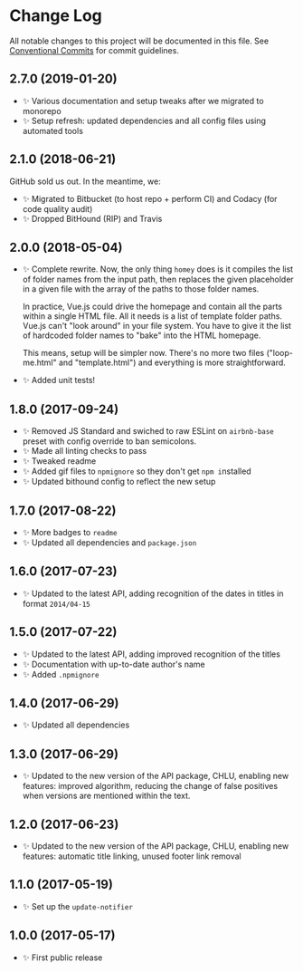 # Change Log

All notable changes to this project will be documented in this file.
See [Conventional Commits](https://conventionalcommits.org) for commit guidelines.

## 2.7.0 (2019-01-20)

* ✨ Various documentation and setup tweaks after we migrated to monorepo
* ✨ Setup refresh: updated dependencies and all config files using automated tools

## 2.1.0 (2018-06-21)

GitHub sold us out. In the meantime, we:

* ✨ Migrated to Bitbucket (to host repo + perform CI) and Codacy (for code quality audit)
* ✨ Dropped BitHound (RIP) and Travis

## 2.0.0 (2018-05-04)

* ✨ Complete rewrite. Now, the only thing `homey` does is it compiles the list of folder names from the input path, then replaces the given placeholder in a given file with the array of the paths to those folder names.

  In practice, Vue.js could drive the homepage and contain all the parts within a single HTML file. All it needs is a list of template folder paths. Vue.js can't "look around" in your file system. You have to give it the list of hardcoded folder names to "bake" into the HTML homepage.

  This means, setup will be simpler now. There's no more two files ("loop-me.html" and "template.html") and everything is more straightforward.

* ✨ Added unit tests!

## 1.8.0 (2017-09-24)

* ✨ Removed JS Standard and swiched to raw ESLint on `airbnb-base` preset with config override to ban semicolons.
* ✨ Made all linting checks to pass
* ✨ Tweaked readme
* ✨ Added gif files to `npmignore` so they don't get `npm i`nstalled
* ✨ Updated bithound config to reflect the new setup

## 1.7.0 (2017-08-22)

* ✨ More badges to `readme`
* ✨ Updated all dependencies and `package.json`

## 1.6.0 (2017-07-23)

* ✨ Updated to the latest API, adding recognition of the dates in titles in format `2014/04-15`

## 1.5.0 (2017-07-22)

* ✨ Updated to the latest API, adding improved recognition of the titles
* ✨ Documentation with up-to-date author's name
* ✨ Added `.npmignore`

## 1.4.0 (2017-06-29)

* ✨ Updated all dependencies

## 1.3.0 (2017-06-29)

* ✨ Updated to the new version of the API package, CHLU, enabling new features: improved algorithm, reducing the change of false positives when versions are mentioned within the text.

## 1.2.0 (2017-06-23)

* ✨ Updated to the new version of the API package, CHLU, enabling new features: automatic title linking, unused footer link removal

## 1.1.0 (2017-05-19)

* ✨ Set up the `update-notifier`

## 1.0.0 (2017-05-17)

* ✨ First public release
